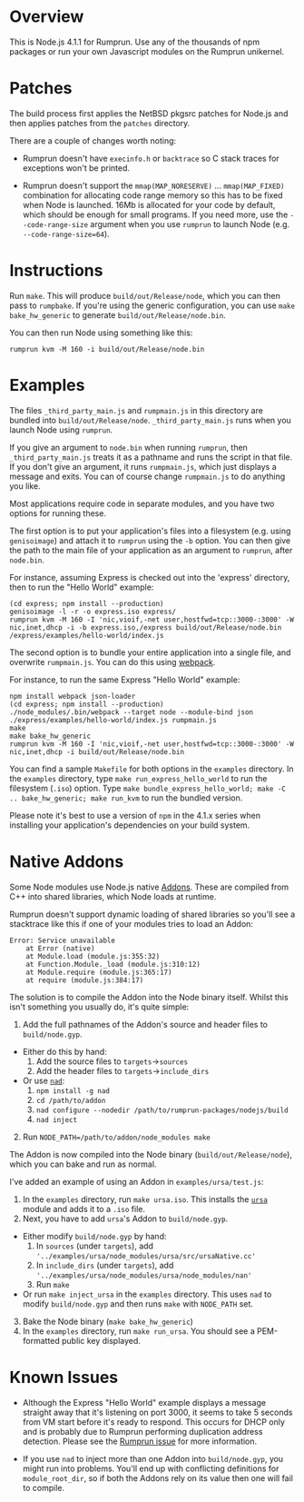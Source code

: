 Overview
========

This is Node.js 4.1.1 for Rumprun. Use any of the thousands of npm packages or run your own Javascript modules on the Rumprun unikernel.

Patches
=======

The build process first applies the NetBSD pkgsrc patches for Node.js and then
applies patches from the `patches` directory.

There are a couple of changes worth noting:

- Rumprun doesn't have `execinfo.h` or `backtrace` so C stack traces for
  exceptions won't be printed.

- Rumprun doesn't support the `mmap(MAP_NORESERVE)` ... `mmap(MAP_FIXED)`
  combination for allocating code range memory so this has to be fixed when
  Node is launched. 16Mb is allocated for your code by default, which should
  be enough for small programs. If you need more, use the `--code-range-size`
  argument when you use `rumprun` to launch Node (e.g. `--code-range-size=64`).

Instructions
============

Run `make`. This will produce `build/out/Release/node`, which you can then pass
to `rumpbake`. If you're using the generic configuration, you can use
`make bake_hw_generic` to generate `build/out/Release/node.bin`.

You can then run Node using something like this:

```shell
rumprun kvm -M 160 -i build/out/Release/node.bin
```

Examples
========

The files `_third_party_main.js` and `rumpmain.js` in this directory are bundled
 into `build/out/Release/node`. `_third_party_main.js` runs when you launch
Node using `rumprun`.

If you give an argument to `node.bin` when running `rumprun`, then
`_third_party_main.js` treats it as a pathname and runs the script in that file.
If you don't give an argument, it runs `rumpmain.js`, which just displays a
message and exits. You can of course change `rumpmain.js` to do anything you
like.

Most applications require code in separate modules, and you have two
options for running these.

The first option is to put your application's files into a filesystem (e.g.
using `genisoimage`) and attach it to `rumprun` using the `-b` option. You can
then give the path to the main file of your application as an argument to
`rumprun`, after `node.bin`.

For instance, assuming Express is checked out into the 'express' directory,
then to run the "Hello World" example:

```shell
(cd express; npm install --production)
genisoimage -l -r -o express.iso express/
rumprun kvm -M 160 -I 'nic,vioif,-net user,hostfwd=tcp::3000-:3000' -W nic,inet,dhcp -i -b express.iso,/express build/out/Release/node.bin /express/examples/hello-world/index.js
```

The second option is to bundle your entire application into a single file,
and overwrite `rumpmain.js`. You can do this using
[webpack](http://webpack.github.io/).

For instance, to run the same Express "Hello World" example:

```
npm install webpack json-loader
(cd express; npm install --production)
./node_modules/.bin/webpack --target node --module-bind json ./express/examples/hello-world/index.js rumpmain.js
make
make bake_hw_generic
rumprun kvm -M 160 -I 'nic,vioif,-net user,hostfwd=tcp::3000-:3000' -W nic,inet,dhcp -i build/out/Release/node.bin
```

You can find a sample `Makefile` for both options in the `examples` directory.
In the `examples` directory, type `make run_express_hello_world` to run the
filesystem (`.iso`) option. Type `make bundle_express_hello_world;
make -C .. bake_hw_generic; make run_kvm` to run the bundled version.

Please note it's best to use a version of `npm` in the 4.1.x series when
installing your application's dependencies on your build system.

Native Addons
=============

Some Node modules use Node.js native
[Addons](https://nodejs.org/api/addons.html). These are compiled from C++ into
shared libraries, which Node loads at runtime.

Rumprun doesn't support dynamic loading of shared libraries so you'll see a
stacktrace like this if one of your modules tries to load an Addon:

```
Error: Service unavailable
    at Error (native)
    at Module.load (module.js:355:32)
    at Function.Module._load (module.js:310:12)
    at Module.require (module.js:365:17)
    at require (module.js:384:17)
```

The solution is to compile the Addon into the Node binary itself. Whilst this
isn't something you usually do, it's quite simple:

1. Add the full pathnames of the Addon's source and header files to `build/node.gyp`.
  - Either do this by hand:
    1. Add the source files to `targets`&rarr;`sources` 
    2. Add the header files to `targets`&rarr;`include_dirs`
  - Or use [`nad`](https://github.com/thlorenz/nad):
    1. `npm install -g nad`
    2. `cd /path/to/addon`
    2. `nad configure --nodedir /path/to/rumprun-packages/nodejs/build`
    3. `nad inject`
2. Run `NODE_PATH=/path/to/addon/node_modules make`

The Addon is now compiled into the Node binary (`build/out/Release/node`),
which you can bake and run as normal.

I've added an example of using an Addon in `examples/ursa/test.js`:

1. In the `examples` directory, run `make ursa.iso`. This installs the
   [`ursa`](https://github.com/quartzjer/ursa) module and adds it to a `.iso`
   file.
2. Next, you have to add `ursa`'s Addon to `build/node.gyp`.
  - Either modify `build/node.gyp` by hand:
    1. In `sources` (under `targets`), add `'../examples/ursa/node_modules/ursa/src/ursaNative.cc'`
    2. In `include_dirs` (under `targets`), add `'../examples/ursa/node_modules/ursa/node_modules/nan'`
    3. Run `make`
  - Or run `make inject_ursa` in the `examples` directory. This uses `nad` to
    modify `build/node.gyp` and then runs `make` with `NODE_PATH` set.
3. Bake the Node binary (`make bake_hw_generic`)
4. In the `examples` directory, run `make run_ursa`. You should see a
   PEM-formatted public key displayed.

Known Issues
============

- Although the Express "Hello World" example displays a message straight away
  that it's listening on port 3000, it seems to take 5 seconds from VM start
  before it's ready to respond. This occurs for DHCP only and is probably due
  to Rumprun performing duplication address detection. Please see the
  [Rumprun issue](https://github.com/rumpkernel/rumprun/issues/56) for more
  information.

- If you use `nad` to inject more than one Addon into `build/node.gyp`, you
  might run into problems. You'll end up with conflicting definitions for
  `module_root_dir`, so if both the Addons rely on its value then one will
  fail to compile.
